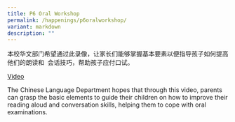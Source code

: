 ```yaml
---
title: P6 Oral Workshop
permalink: /happenings/p6oralworkshop/
variant: markdown
description: ""
---
```

本校华文部门希望通过此录像，让家长们能够掌握基本要素以便指导孩子如何提高他们的朗读和  会话技巧，帮助孩子应付口试。

[Video](https://drive.google.com/file/d/1jIwQRkKfvmitQeD-Fzpx32b-UtFRpQ35/view?usp=sharing)

The Chinese Language Department hopes that through this video, parents can grasp the basic elements to guide their children on how to improve their reading aloud and conversation skills, helping them to cope with oral examinations.
